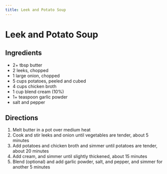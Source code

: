 ```yaml
---
title: Leek and Potato Soup
---
```

# Leek and Potato Soup

## Ingredients
* 2+ tbsp butter
* 2 leeks, chopped
* 1 large onion, chopped
* 5 cups potatoes, peeled and cubed
* 4 cups chicken broth
* 1 cup blend cream (10%)
* 1+ teaspoon garlic powder
* salt and pepper

## Directions
1. Melt butter in a pot over medium heat
1. Cook and stir leeks and onion until vegetables are tender, about 5 minutes
1. Add potatoes and chicken broth and simmer until potatoes are tender, about 20 minutes
1. Add cream, and simmer until slightly thickened, about 15 minutes
1. Blend (optional) and add garlic powder, salt, and pepper, and simmer for another 5 minutes
